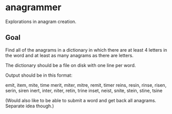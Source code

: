# anagrammer
Explorations in anagram creation.

Goal
----
Find all of the anagrams in a dictionary in which there are at least 4 letters in the word and at least as many anagrams as there are letters.

The dictionary should be a file on disk with one line per word. 

Output should be in this format:

emit, item, mite, time 
merit, miter, mitre, remit, timer 
reins, resin, rinse, risen, serin, siren 
inert, inter, niter, retin, trine 
inset, neist, snite, stein, stine, tsine

(Would also like to be able to submit a word and get back all anagrams.  Separate idea though.)
